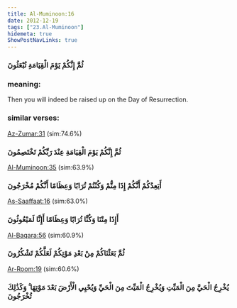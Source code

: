 ```yaml
---
title: Al-Muminoon:16
date: 2012-12-19
tags: ["23.Al-Muminoon"]
hidemeta: true 
ShowPostNavLinks: true 
---
```

### ثُمَّ إِنَّكُمْ يَوْمَ الْقِيَامَةِ تُبْعَثُونَ
### meaning: 
Then you will indeed be raised up on the Day of Resurrection.
### similar verses: 

[Az-Zumar:31](/39/31) (sim:74.6%)

### ثُمَّ إِنَّكُمْ يَوْمَ الْقِيَامَةِ عِنْدَ رَبِّكُمْ تَخْتَصِمُونَ

[Al-Muminoon:35](/23/35) (sim:63.9%)

### أَيَعِدُكُمْ أَنَّكُمْ إِذَا مِتُّمْ وَكُنْتُمْ تُرَابًا وَعِظَامًا أَنَّكُمْ مُخْرَجُونَ

[As-Saaffaat:16](/37/16) (sim:63.0%)

### أَإِذَا مِتْنَا وَكُنَّا تُرَابًا وَعِظَامًا أَإِنَّا لَمَبْعُوثُونَ

[Al-Baqara:56](/2/56) (sim:60.9%)

### ثُمَّ بَعَثْنَاكُمْ مِنْ بَعْدِ مَوْتِكُمْ لَعَلَّكُمْ تَشْكُرُونَ

[Ar-Room:19](/30/19) (sim:60.6%)

### يُخْرِجُ الْحَيَّ مِنَ الْمَيِّتِ وَيُخْرِجُ الْمَيِّتَ مِنَ الْحَيِّ وَيُحْيِي الْأَرْضَ بَعْدَ مَوْتِهَا ۚ وَكَذَٰلِكَ تُخْرَجُونَ
